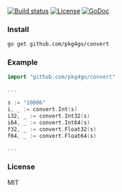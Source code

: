 
[![Build status][travis-img]][travis-url]
[![License][license-img]][license-url]
[![GoDoc][doc-img]][doc-url]

### Install

```bash
go get github.com/pkg4go/convert
```

### Example

```go
import "github.com/pkg4go/convert"

...

s := "10086"
i, _ := convert.Int(s)
i32, _ := convert.Int32(s)
i64, _ := convert.Int64(s)
f32, _ := convert.Float32(s)
f64, _ := convert.Float64(s)

...

```

### License
MIT

[doc-img]: http://img.shields.io/badge/GoDoc-reference-green.svg?style=flat-square
[doc-url]: http://godoc.org/github.com/pkg4go/convert
[travis-img]: https://img.shields.io/travis/pkg4go/convert.svg?style=flat-square
[travis-url]: https://travis-ci.org/pkg4go/convert
[license-img]: http://img.shields.io/badge/license-MIT-green.svg?style=flat-square
[license-url]: http://opensource.org/licenses/MIT
